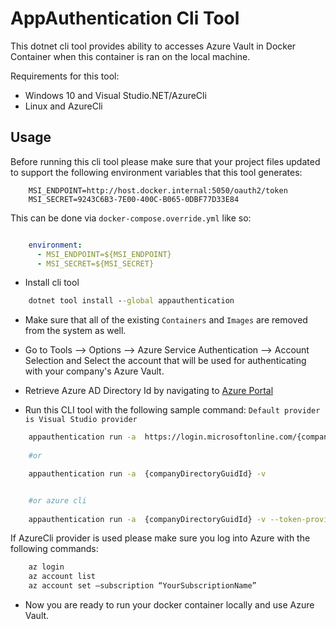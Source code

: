 ﻿# AppAuthentication Cli Tool
This dotnet cli tool provides ability to accesses Azure Vault in Docker Container when this container is ran on the local machine.

Requirements for this tool:
- Windows 10 and Visual Studio.NET/AzureCli
- Linux and AzureCli

## Usage

Before running this cli tool please make sure that your project files updated to support the following environment variables that this tool generates:

```
    MSI_ENDPOINT=http://host.docker.internal:5050/oauth2/token
    MSI_SECRET=9243C6B3-7E00-400C-B065-0DBF77D33E84
```

This can be done via `docker-compose.override.yml` like so:

```yml

    environment:
      - MSI_ENDPOINT=${MSI_ENDPOINT}
      - MSI_SECRET=${MSI_SECRET}
```

- Install cli tool

```cmd
    dotnet tool install --global appauthentication
```

- Make sure that all of the existing `Containers` and `Images` are removed from the system as well.

- Go to Tools --> Options --> Azure Service Authentication --> Account Selection and Select the account that will be used for authenticating with your company's Azure Vault.


- Retrieve Azure AD Directory Id by navigating to [Azure Portal](https://portal.azure.com/#blade/Microsoft_AAD_IAM/ActiveDirectoryMenuBlade/Properties)

- Run this CLI tool with the following sample command:
`Default provider is Visual Studio provider`
```bash
    appauthentication run -a  https://login.microsoftonline.com/{companyDirectoryGuidId} -v
    
    #or

    appauthentication run -a  {companyDirectoryGuidId} -v


    #or azure cli
    
    appauthentication run -a  {companyDirectoryGuidId} -v --token-provider AzureCli

```
If AzureCli provider is used please make sure you log into Azure with the following commands:

```bash
    az login
    az account list
    az account set –subscription “YourSubscriptionName”
```

- Now you are ready to run your docker container locally and use Azure Vault.
